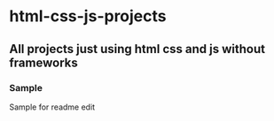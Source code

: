 # html-css-js-projects

## All projects just using html css and js without frameworks

### Sample

Sample for readme edit
